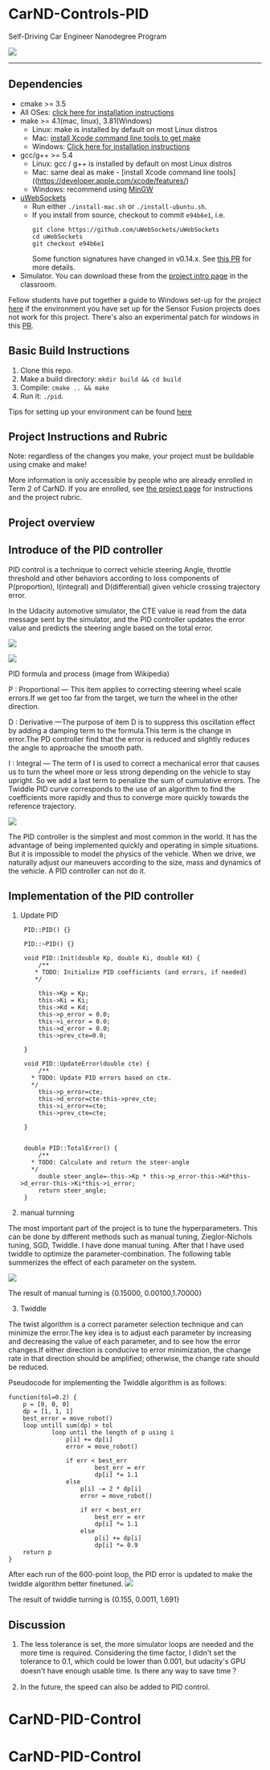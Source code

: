 # CarND-Controls-PID
Self-Driving Car Engineer Nanodegree Program

![](https://i.imgur.com/LVQ7JP5.jpg)

---

## Dependencies

* cmake >= 3.5
 * All OSes: [click here for installation instructions](https://cmake.org/install/)
* make >= 4.1(mac, linux), 3.81(Windows)
  * Linux: make is installed by default on most Linux distros
  * Mac: [install Xcode command line tools to get make](https://developer.apple.com/xcode/features/)
  * Windows: [Click here for installation instructions](http://gnuwin32.sourceforge.net/packages/make.htm)
* gcc/g++ >= 5.4
  * Linux: gcc / g++ is installed by default on most Linux distros
  * Mac: same deal as make - [install Xcode command line tools]((https://developer.apple.com/xcode/features/)
  * Windows: recommend using [MinGW](http://www.mingw.org/)
* [uWebSockets](https://github.com/uWebSockets/uWebSockets)
  * Run either `./install-mac.sh` or `./install-ubuntu.sh`.
  * If you install from source, checkout to commit `e94b6e1`, i.e.
    ```
    git clone https://github.com/uWebSockets/uWebSockets 
    cd uWebSockets
    git checkout e94b6e1
    ```
    Some function signatures have changed in v0.14.x. See [this PR](https://github.com/udacity/CarND-MPC-Project/pull/3) for more details.
* Simulator. You can download these from the [project intro page](https://github.com/udacity/self-driving-car-sim/releases) in the classroom.

Fellow students have put together a guide to Windows set-up for the project [here](https://s3-us-west-1.amazonaws.com/udacity-selfdrivingcar/files/Kidnapped_Vehicle_Windows_Setup.pdf) if the environment you have set up for the Sensor Fusion projects does not work for this project. There's also an experimental patch for windows in this [PR](https://github.com/udacity/CarND-PID-Control-Project/pull/3).

## Basic Build Instructions

1. Clone this repo.
2. Make a build directory: `mkdir build && cd build`
3. Compile: `cmake .. && make`
4. Run it: `./pid`. 

Tips for setting up your environment can be found [here](https://classroom.udacity.com/nanodegrees/nd013/parts/40f38239-66b6-46ec-ae68-03afd8a601c8/modules/0949fca6-b379-42af-a919-ee50aa304e6a/lessons/f758c44c-5e40-4e01-93b5-1a82aa4e044f/concepts/23d376c7-0195-4276-bdf0-e02f1f3c665d)


## Project Instructions and Rubric

Note: regardless of the changes you make, your project must be buildable using
cmake and make!

More information is only accessible by people who are already enrolled in Term 2
of CarND. If you are enrolled, see [the project page](https://classroom.udacity.com/nanodegrees/nd013/parts/40f38239-66b6-46ec-ae68-03afd8a601c8/modules/f1820894-8322-4bb3-81aa-b26b3c6dcbaf/lessons/e8235395-22dd-4b87-88e0-d108c5e5bbf4/concepts/6a4d8d42-6a04-4aa6-b284-1697c0fd6562)
for instructions and the project rubric.


## Project overview

## Introduce of the PID controller ##

 
PID control is a technique to correct vehicle steering Angle, throttle threshold and other behaviors according to loss components of P(proportion), I(integral) and D(differential) given vehicle crossing trajectory error.

In the Udacity automotive simulator, the CTE value is read from the data message sent by the simulator, and the PID controller updates the error value and predicts the steering angle based on the total error.

![](https://i.imgur.com/U1zBO9C.png)

![](https://i.imgur.com/pZFMH6o.png)

PID formula and process (image from Wikipedia)

P : Proportional — This item applies to correcting steering wheel scale errors.If we get too far from the target, we turn the wheel in the other direction.

D : Derivative —The purpose of item D is to suppress this oscillation effect by adding a damping term to the formula.This term is the change in error.The PD controller find that the error is reduced and slightly reduces the angle to approache the smooth path.

I : Integral — The term of I is used to correct a mechanical error that causes us to turn the wheel more or less strong depending on the vehicle to stay upright. So we add a last term to penalize the sum of cumulative errors. The Twiddle PID curve corresponds to the use of an algorithm to find the coefficients more rapidly and thus to converge more quickly towards the reference trajectory.

![](https://i.imgur.com/5N7rJnz.png)

The PID controller is the simplest and most common in the world. It has the advantage of being implemented quickly and operating in simple situations. But it is impossible to model the physics of the vehicle. When we drive, we naturally adjust our maneuvers according to the size, mass and dynamics of the vehicle. A PID controller can not do it.

## Implementation of the PID controller ##

1. Update PID

		PID::PID() {}
		
		PID::~PID() {}
		
		void PID::Init(double Kp, double Ki, double Kd) {
		    /**
		   * TODO: Initialize PID coefficients (and errors, if needed)
		   */
		
		    this->Kp = Kp;
		    this->Ki = Ki;
		    this->Kd = Kd;
		    this->p_error = 0.0;
		    this->i_error = 0.0;
		    this->d_error = 0.0;
		    this->prev_cte=0.0;
		
		}
		
		void PID::UpdateError(double cte) {
		    /**
		  * TODO: Update PID errors based on cte.
		  */
		    this->p_error=cte;
		    this->d_error=cte-this->prev_cte;
		    this->i_error+=cte;
		    this->prev_cte=cte;
		
		}
		
		
		double PID::TotalError() {
		    /**
		  * TODO: Calculate and return the steer-angle
		  */
		    double steer_angle=-this->Kp * this->p_error-this->Kd*this->d_error-this->Ki*this->i_error;
		    return steer_angle;
		}

2. manual turnning 

The most important part of the project is to tune the hyperparameters. This can be done by different methods such as manual tuning, Zieglor-Nichols tuning, SGD, Twiddle. I have done manual tuning. After that I have used twiddle to optimize the parameter-combination. The following table summerizes the effect of each parameter on the system.

![](https://i.imgur.com/W1hTxGm.png)

The result of manual turning is {0.15000, 0.00100,1.70000}

3. Twiddle

The twist algorithm is a correct parameter selection technique and can minimize the error.The key idea is to adjust each parameter by increasing and decreasing the value of each parameter, and to see how the error changes.If either direction is conducive to error minimization, the change rate in that direction should be amplified; otherwise, the change rate should be reduced.

Pseudocode for implementing the Twiddle algorithm is as follows:

	function(tol=0.2) {
		p = [0, 0, 0]
		dp = [1, 1, 1]
		best_error = move_robot()
		loop untill sum(dp) > tol
		        loop until the length of p using i
					p[i] += dp[i]
					error = move_robot()
	
					if err < best_err
					        best_err = err
							dp[i] *= 1.1
					else
						p[i] -= 2 * dp[i]
						error = move_robot()
	
						if err < best_err
					        best_err = err
							dp[i] *= 1.1
						else
							p[i] += dp[i]
							dp[i] *= 0.9
		return p
	}

After each run of the 600-point loop, the PID error is updated to make the twiddle algorithm better finetuned.
![](https://i.imgur.com/8AYhz2L.png)

The result of twiddle turning is {0.155, 0.0011, 1.691}

## Discussion ##

1. The less tolerance is set, the more simulator loops are needed and the more time is required. Considering the time factor, I didn't set the tolerance to 0.1, which could be lower than 0.001, but udacity's GPU doesn't have enough usable time. Is there any way to save time？

2. In the future, the speed can also be added to PID control.
# CarND-PID-Control
# CarND-PID-Control
